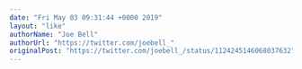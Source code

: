 ```yaml
---
date: "Fri May 03 09:31:44 +0000 2019"
layout: "like"
authorName: "Joe Bell"
authorUrl: "https://twitter.com/joebell_"
originalPost: "https://twitter.com/joebell_/status/1124245146068037632"
---
```


